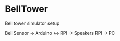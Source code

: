 # BellTower
Bell tower simulator setup

Bell Sensor -> Arduino <-> RPI -> Speakers
                           RPI -> PC
